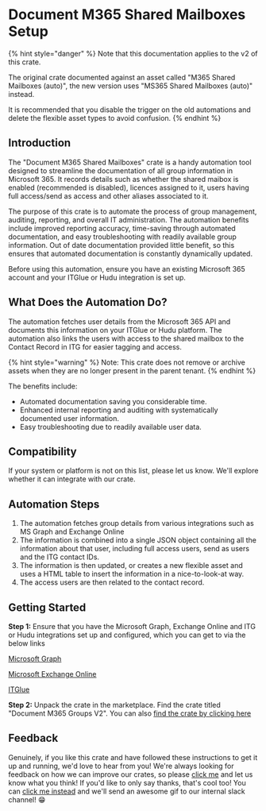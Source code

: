 # Document M365 Shared Mailboxes Setup

{% hint style="danger" %}
Note that this documentation applies to the v2 of this crate.

The original crate documented against an asset called "M365 Shared Mailboxes (auto)", the new version uses "MS365 Shared Mailboxes (auto)" instead.

It is recommended that you disable the trigger on the old automations and delete the flexible asset types to avoid confusion.
{% endhint %}

## Introduction

The "Document M365 Shared Mailboxes" crate is a handy automation tool designed to streamline the documentation of all group information in Microsoft 365. It records details such as whether the shared maibox is enabled (recommended is disabled), licences assigned to it, users having full access/send as access and other aliases associated to it.

The purpose of this crate is to automate the process of group management, auditing, reporting, and overall IT administration. The automation benefits include improved reporting accuracy, time-saving through automated documentation, and easy troubleshooting with readily available group information. Out of date documentation provided little benefit, so this ensures that automated documentation is constantly dynamically updated.

Before using this automation, ensure you have an existing Microsoft 365 account and your ITGlue or Hudu integration is set up.

## What Does the Automation Do?

The automation fetches user details from the Microsoft 365 API and documents this information on your ITGlue or Hudu platform. The automation also links the users with access to the shared mailbox to the Contact Record in ITG for easier tagging and access.

{% hint style="warning" %}
Note: This crate does not remove or archive assets when they are no longer present in the parent tenant.
{% endhint %}

The benefits include:

* Automated documentation saving you considerable time.
* Enhanced internal reporting and auditing with systematically documented user information.
* Easy troubleshooting due to readily available user data.

## Compatibility

If your system or platform is not on this list, please let us know. We'll explore whether it can integrate with our crate.

## Automation Steps

1. The automation fetches group details from various integrations such as MS Graph and Exchange Online
2. The information is combined into a single JSON object containing all the information about that user, including full access users, send as users and the ITG contact IDs.
3. The information is then updated, or creates a new flexible asset and uses a HTML table to insert the information in a nice-to-look-at way.
4. The access users are then related to the contact record.

## Getting Started

**Step 1:** Ensure that you have the Microsoft Graph, Exchange Online and ITG or Hudu integrations set up and configured, which you can get to via the below links

[Microsoft Graph](https://app.rewst.io/integrations/microsoft\_graph)

[Microsoft Exchange Online](https://app.rewst.io/integrations/microsoft\_exo)

[ITGlue](https://app.rewst.io/integrations/it\_glue)

**Step 2:** Unpack the crate in the marketplace. Find the crate titled "Document M365 Groups V2". You can also [find the crate by clicking here](https://app.rewst.io/marketplace/crates/ad23cb3a-d4fb-4066-91d1-719ea95a6355)

## Feedback

Genuinely, if you like this crate and have followed these instructions to get it up and running, we'd love to hear from you! We're always looking for feedback on how we can improve our crates, so please [click me](mailto:roc@rewst.io) and let us know what you think! If you'd like to only say thanks, that's cool too! You can [click me instead](https://engine.rewst.io/webhooks/custom/trigger/db81c9a8-13f7-458a-9306-287054605844/c47fdd7f-4075-47a8-ba92-94e790e67c06?crate=DocumentSharedMailboxes) and we'll send an awesome gif to our internal slack channel! 😁
